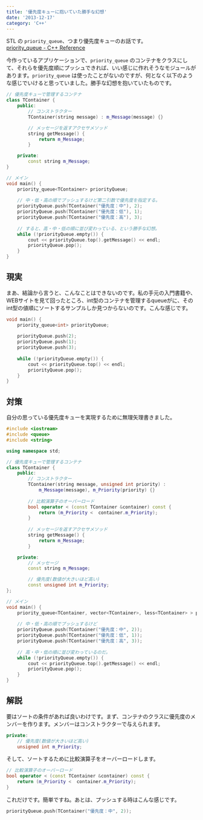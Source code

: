 ```yaml
---
title: '優先度キューに抱いていた勝手な幻想'
date: '2013-12-17'
category: 'C++'
---
```


STL の `priority_queue`、つまり優先度キューのお話です。  
[priority_queue - C++ Reference](http://www.cplusplus.com/reference/queue/priority_queue/)

今作っているアプリケーションで、`priority_queue` のコンテナをクラスにして、それらを優先度順にプッシュできれば、いい感じに作れそうなモジュールがあります。`priority_queue` は使ったことがないのですが、何となく以下のような感じでいけると思っていました。勝手な幻想を抱いていたものです。

```cpp
// 優先度キューで管理するコンテナ
class TContainer {
    public:
        // コンストラクター
        TContainer(string message) : m_Message(message) {}

        // メッセージを返すアクセサメソッド
        string getMessage() {
            return m_Message;
        }

    private:
        const string m_Message;
}

// メイン
void main() {
    priority_queue<TContainer> priorityQueue;
    
    // 中・低・高の順でプッシュするけど第二引数で優先度を指定する。
    priorityQueue.push(TContainer("優先度：中"), 2);
    priorityQueue.push(TContainer("優先度：低"), 1);
    priorityQueue.push(TContainer("優先度：高"), 3);
    
    // すると、高・中・低の順に並び変わっている、という勝手な幻想。
    while (!priorityQueue.empty()) {
        cout << priorityQueue.top().getMessage() << endl;
        priorityQueue.pop();
    }
}
```
## 現実

まあ、結論から言うと、こんなことはできないのです。私の手元の入門書籍や、WEBサイトを見て回ったところ、int型のコンテナを管理するqueueがに、そのint型の値順にソートするサンプルしか見つからないのです。こんな感じです。

```cpp
void main() {
    priority_queue<int> priorityQueue;
    
    priorityQueue.push(2);
    priorityQueue.push(1);
    priorityQueue.push(3);
    
    while (!priorityQueue.empty()) {
        cout << priorityQueue.top() << endl;
        priorityQueue.pop();
    }
}
```

## 対策

自分の思っている優先度キューを実現するために無理矢理書きました。

```cpp
#include <iostream>
#include <queue>
#include <string>

using namespace std;

// 優先度キューで管理するコンテナ
class TContainer {
    public:
        // コンストラクター
        TContainer(string message, unsigned int priority) :
            m_Message(message), m_Priority(priority) {}
        
        // 比較演算子のオーバーロード
        bool operator < (const TContainer &container) const {
            return (m_Priority <  container.m_Priority);
        }
        
        // メッセージを返すアクセサメソッド
        string getMessage() {
            return m_Message;
        }

    private:
        // メッセージ
        const string m_Message;

        // 優先度(数値が大きいほど高い)
        const unsigned int m_Priority;
};

// メイン
void main() {
    priority_queue<TContainer, vector<TContainer>, less<TContainer> > priorityQueue;
    
    // 中・低・高の順でプッシュするけど
    priorityQueue.push(TContainer("優先度：中", 2));
    priorityQueue.push(TContainer("優先度：低", 1));
    priorityQueue.push(TContainer("優先度：高", 3));
    
    // 高・中・低の順に並び変わっているのだ。
    while (!priorityQueue.empty()) {
        cout << priorityQueue.top().getMessage() << endl;
        priorityQueue.pop();
    }
}
```

## 解説

要はソートの条件があれば良いわけです。まず、コンテナのクラスに優先度のメンバーを作ります。メンバーはコンストラクターで与えられます。

```cpp
private:
    // 優先度(数値が大きいほど高い)
    unsigned int m_Priority;
```

そして、ソートするために比較演算子をオーバーロードします。

```cpp
// 比較演算子のオーバーロード
bool operator < (const TContainer &container) const {
    return (m_Priority <  container.m_Priority);
}
```

これだけです。簡単ですね。あとは、プッシュする時はこんな感じです。

```cpp
priorityQueue.push(TContainer("優先度：中", 2));
```
